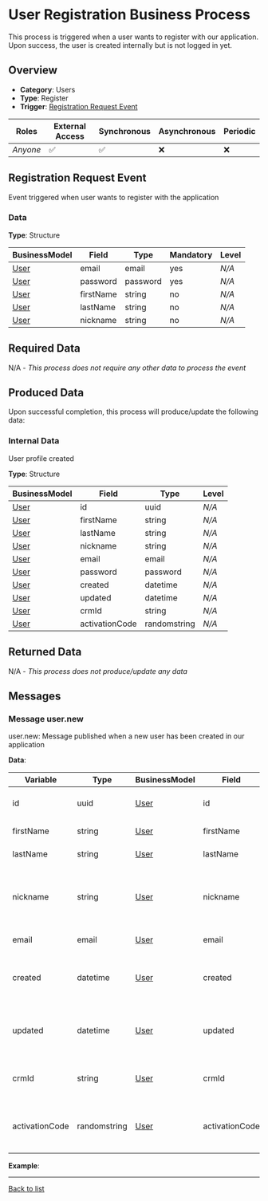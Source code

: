 # User Registration Business Process
This process is triggered when a user wants to register with our application. Upon success, the user is created internally but is not logged in yet.

## Overview
 - **Category**: Users
 - **Type**: Register
 - **Trigger**: [Registration Request Event](#registration-request-event)

| Roles | External Access | Synchronous | Asynchronous | Periodic |
| ----- | --------------- | ----------- | ------------ | -------- |
| *Anyone* | :white_check_mark: | :white_check_mark: | :x: | :x:

## Registration Request Event
Event triggered when user wants to register with the application
### Data

**Type**: Structure

| BusinessModel | Field | Type | Mandatory | Level |
| ------------- | ----- | ---- | --------- | ----- |
| [User](../DataModel/Overview.md#user) | email | email | yes | *N/A* |
| [User](../DataModel/Overview.md#user) | password | password | yes | *N/A* |
| [User](../DataModel/Overview.md#user) | firstName | string | no | *N/A* |
| [User](../DataModel/Overview.md#user) | lastName | string | no | *N/A* |
| [User](../DataModel/Overview.md#user) | nickname | string | no | *N/A* |

## Required Data
N/A - *This process does not require any other data to process the event*

## Produced Data
Upon successful completion, this process will produce/update the following data:

### Internal Data
User profile created

**Type**: Structure

| BusinessModel | Field | Type | Level |
| ------------- | ----- | ---- | ----- |
| [User](../DataModel/Overview.md#user) | id | uuid | *N/A* |
| [User](../DataModel/Overview.md#user) | firstName | string | *N/A* |
| [User](../DataModel/Overview.md#user) | lastName | string | *N/A* |
| [User](../DataModel/Overview.md#user) | nickname | string | *N/A* |
| [User](../DataModel/Overview.md#user) | email | email | *N/A* |
| [User](../DataModel/Overview.md#user) | password | password | *N/A* |
| [User](../DataModel/Overview.md#user) | created | datetime | *N/A* |
| [User](../DataModel/Overview.md#user) | updated | datetime | *N/A* |
| [User](../DataModel/Overview.md#user) | crmId | string | *N/A* |
| [User](../DataModel/Overview.md#user) | activationCode | randomstring | *N/A* |


## Returned Data
N/A - *This process does not produce/update any data*

## Messages
### Message user.new
user.new: Message published when a new user has been created in our application

**Data**:

| Variable | Type | BusinessModel | Field | Description | Level |
| -------- | ---- | ------------- | ----- | ----------- | ------|
| id | uuid | [User](../DataModel/Overview.md#user) | id | The user&#039;s unique ID in our system | *N/A* |
| firstName | string | [User](../DataModel/Overview.md#user) | firstName | User first name | *N/A* |
| lastName | string | [User](../DataModel/Overview.md#user) | lastName | User last name | *N/A* |
| nickname | string | [User](../DataModel/Overview.md#user) | nickname | The name used to identify this user publicly on the site | *N/A* |
| email | email | [User](../DataModel/Overview.md#user) | email | User email address | *N/A* |
| created | datetime | [User](../DataModel/Overview.md#user) | created | The date and time at which this user was created | *N/A* |
| updated | datetime | [User](../DataModel/Overview.md#user) | updated | The date and time at which this user was updated | *N/A* |
| crmId | string | [User](../DataModel/Overview.md#user) | crmId | The ID of this user in our external CRM | *N/A* |
| activationCode | randomstring | [User](../DataModel/Overview.md#user) | activationCode | The code required to validate the user&#039;s account | *N/A* |

**Example**:

---
[Back to list](Overview.md)